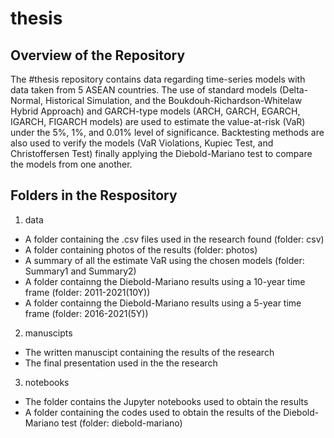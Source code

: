 # thesis
## Overview of the Repository
The #thesis repository contains data regarding time-series models with data taken from 5 ASEAN countries. The use of standard models (Delta-Normal, Historical Simulation, and the Boukdouh-Richardson-Whitelaw Hybrid Approach) and GARCH-type models (ARCH, GARCH, EGARCH, IGARCH, FIGARCH models) are used to estimate the value-at-risk (VaR) under the 5%, 1%, and 0.01% level of significance. Backtesting methods are also used to verify the models (VaR Violations, Kupiec Test, and Christoffersen Test) finally applying the Diebold-Mariano test to compare the models from one another.

## Folders in the Respository
1. data 
- A folder containing the .csv files used in the research found (folder: csv)
- A folder containing photos of the results (folder: photos)
- A summary of all the estimate VaR using the chosen models (folder: Summary1 and Summary2)
- A folder containng the Diebold-Mariano results using a 10-year time frame (folder: 2011-2021(10Y))
- A folder containng the Diebold-Mariano results using a 5-year time frame (folder: 2016-2021(5Y))

2. manuscipts
- The written manuscipt containing the results of the research
- The final presentation used in the the research

3. notebooks
- The folder contains the Jupyter notebooks used to obtain the results
- A folder containing the codes used to obtain the results of the Diebold-Mariano test (folder: diebold-mariano)
